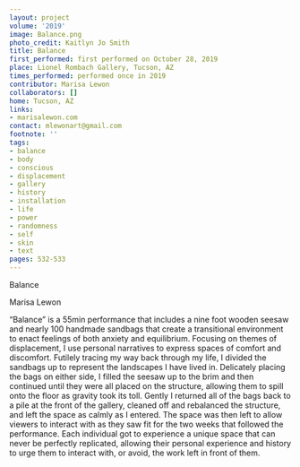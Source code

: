 ```yaml
---
layout: project
volume: '2019'
image: Balance.png
photo_credit: Kaitlyn Jo Smith
title: Balance
first_performed: first performed on October 28, 2019
place: Lionel Rombach Gallery, Tucson, AZ
times_performed: performed once in 2019
contributor: Marisa Lewon
collaborators: []
home: Tucson, AZ
links:
- marisalewon.com
contact: mlewonart@gmail.com
footnote: ''
tags:
- balance
- body
- conscious
- displacement
- gallery
- history
- installation
- life
- power
- randomness
- self
- skin
- text
pages: 532-533
---
```


Balance

Marisa Lewon

“Balance” is a 55min performance that includes a nine foot wooden seesaw and nearly 100 handmade sandbags that create a transitional environment to enact feelings of both anxiety and equilibrium. Focusing on themes of displacement, I use personal narratives to express spaces of comfort and discomfort. Futilely tracing my way back through my life, I divided the sandbags up to represent the landscapes I have lived in. Delicately placing the bags on either side, I filled the seesaw up to the brim and then continued until they were all placed on the structure, allowing them to spill onto the floor as gravity took its toll. Gently I returned all of the bags back to a pile at the front of the gallery, cleaned off and rebalanced the structure, and left the space as calmly as I entered. The space was then left to allow viewers to interact with as they saw fit for the two weeks that followed the performance. Each individual got to experience a unique space that can never be perfectly replicated, allowing their personal experience and history to urge them to interact with, or avoid, the work left in front of them.
